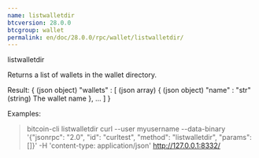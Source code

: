 ```yaml
---
name: listwalletdir
btcversion: 28.0.0
btcgroup: wallet
permalink: en/doc/28.0.0/rpc/wallet/listwalletdir/
---
```


listwalletdir

Returns a list of wallets in the wallet directory.

Result:
{                        (json object)
  "wallets" : [          (json array)
    {                    (json object)
      "name" : "str"     (string) The wallet name
    },
    ...
  ]
}

Examples:
> bitcoin-cli listwalletdir 
> curl --user myusername --data-binary '{"jsonrpc": "2.0", "id": "curltest", "method": "listwalletdir", "params": []}' -H 'content-type: application/json' http://127.0.0.1:8332/


